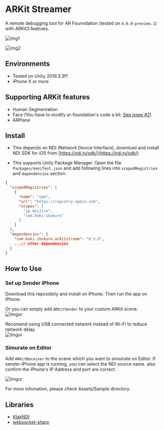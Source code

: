 # ARKit Streamer

A remote debugging tool for AR Founndation (tested on `4.0.0-preview.1`) with ARKit3 featrues.  

![img1](https://i.imgur.com/vZoYIs1.gif)  

![img2](https://imgur.com/tQbJ1Sl.gif)  

## Environments

- Tested on Unity 2019.3.3f1
- iPhone X or more

## Supporting ARKit features

- Human Segmentation
- Face (You have to modify ar-foundation's code a bit. [See issee #2](https://github.com/asus4/ARKitStreamer/issues/2))
- ARPlane

## Install

- This depends on NDI (Network Device Interface), download and install NDI SDK for iOS from [https://ndi.tv/sdk/](https://ndi.tv/sdk/)

- This supports Unity Package Manager. Open the file `Packages/manifest.json` and add following lines into `scopedRegistries` and  `dependencies` section.

```json
{
  "scopedRegistries": [
    {
      "name": "npm",
      "url": "https://registry.npmjs.com",
      "scopes": [
        "jp.keijiro",
        "com.koki-ibukuro"
      ]
    }
  ],
  "dependencies": {
    "com.koki-ibukuro.arkitstream": "0.3.0",
    ...// other dependencies
  }
}
```

## How to Use

### Set up Sender iPhone

Download this reposidoty and install on iPhone. Then run the app on iPhone.

Or you can simply add `ARKitSender` to your custom ARKit scene.  
![Imgur](https://imgur.com/tevPT1n.png)

Recomend using USB connected network instead of Wi-Fi to reduce network delay.  
![Imgur](https://imgur.com/4YVbIUP.png)

### Simurate on Editor

Add `ARKitReceiver` to the scene which you want to simuirate on Editor. If sender-iPhone app is running, you can select the NDI source name. also confirm the iPhone's IP Address and port are correct.

![Imgur](https://imgur.com/u10iUBc.gif)

For more infomation, please check Assets/Sample directory.

## Libraries

- [KlakNDI](https://github.com/keijiro/KlakNDI/)
- [websocket-sharp](https://github.com/sta/websocket-sharp/)
